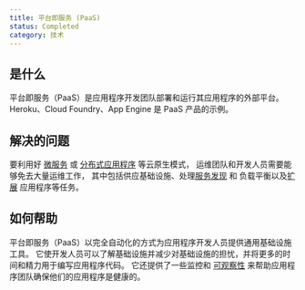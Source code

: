 ```yaml
---
title: 平台即服务 (PaaS)
status: Completed
category: 技术
---
```


## 是什么

平台即服务（PaaS）是应用程序开发团队部署和运行其应用程序的外部平台。
Heroku、Cloud Foundry、App Engine 是 PaaS 产品的示例。

## 解决的问题

要利用好 [微服务](/zh-cn/microservices/) 或 [分布式应用程序](/zh-cn/distributed_apps/) 等云原生模式，
运维团队和开发人员需要能够免去大量运维工作， 其中包括供应基础设施、处理[服务发现](/service_discovery/) 和
负载平衡以及[扩展](/zh-cn/scalability/) 应用程序等任务。

## 如何帮助

平台即服务（PaaS）以完全自动化的方式为应用程序开发人员提供通用基础设施工具。
它使开发人员可以了解基础设施并减少对基础设施的担忧，并将更多的时间和精力用于编写应用程序代码。
它还提供了一些监控和 [可观察性](/observability/) 来帮助应用程序团队确保他们的应用程序是健康的。
